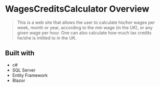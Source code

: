# WagesCreditsCalculator Overview
> This is a web site that allows the user to calculate his/her wages per week, month or year, according to the min wage (in the UK), or any given wage per hour.
> One can also calculate how much tax credits he/she is intitled to in the UK.

## Built with
* c#
* SQL Server
* Entity Framework
* Blazor
